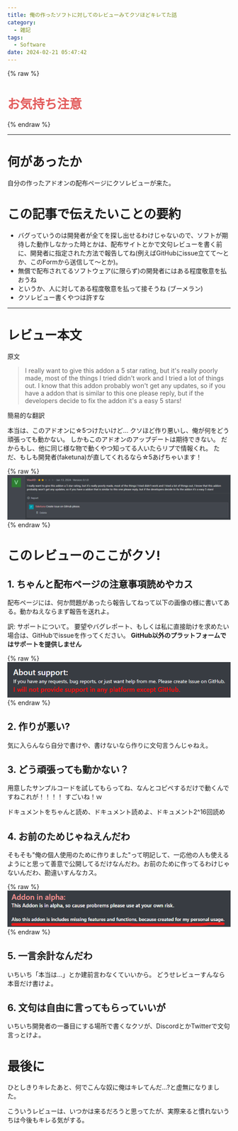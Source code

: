 ```yaml
---
title: 俺の作ったソフトに対してのレビューみてクソほどキレてた話
category:
  - 雑記
tags:
  - Software
date: 2024-02-21 05:47:42
---
```


{% raw %}
<h1 style="color: #e35c5c">お気持ち注意</h1>
{% endraw %}

---

# 何があったか

自分の作ったアドオンの配布ページにクソレビューが来た。


# この記事で伝えたいことの要約

* バグっていうのは開発者が全てを探し出せるわけじゃないので、ソフトが期待した動作しなかった時とかは、配布サイトとかで文句レビューを書く前に、開発者に指定された方法で報告してね(例えばGitHubにissue立てて～とか、このFormから送信して～とか)。
* 無償で配布されてるソフトウェア(に限らず)の開発者にはある程度敬意を払おうね
* というか、人に対してある程度敬意を払って接そうね (ブーメラン)
* クソレビュー書くやつは許すな

---

# レビュー本文

原文

> I really want to give this addon a 5 star rating, but it's really poorly made, most of the things I tried didn't work and I tried a lot of things out. I know that this addon probably won't get any updates, so if you have a addon that is similar to this one please reply, but if the developers decide to fix the addon it's a easy 5 stars!

簡易的な翻訳

本当は、このアドオンに☆5つけたいけど…
クソほど作り悪いし、俺が何をどう頑張っても動かない。 しかもこのアドオンのアップデートは期待できない。
だからもし、他に同じ様な物で動くやつ知ってる人いたらリプで情報くれ。
ただ、もしも開発者(faketuna)が直してくれるなら☆5あげちゃいます！

{% raw %}
<img style=" display: inline-block" src="/images/posts/2024/02/kuso-review.png">
{% endraw %}

# このレビューのここがクソ!

## 1. ちゃんと配布ページの注意事項読めやカス
配布ページには、何か問題があったら報告してねって以下の画像の様に書いてある。動かねえならまず報告を送れよ。

訳: サポートについて。 要望やバグレポート、もしくは私に直接助けを求めたい場合は、GitHubでissueを作ってください。 **GitHub以外のプラットフォームではサポートを提供しません**

{% raw %}
<img style=" display: inline-block" src="/images/posts/2024/02/important-na-info.png">
{% endraw %}

## 2. 作りが悪い?

気に入らんなら自分で書けや、書けないなら作りに文句言うんじゃねえ。


## 3. どう頑張っても動かない？

用意したサンプルコードを試してもらってね、なんとコピペするだけで動くんですねこれが！！！！ すごいね！ｗ

ドキュメントをちゃんと読め、ドキュメント読めよ、ドキュメント2^16回読め

## 4. お前のためじゃねえんだわ

そもそも"俺の個人使用のために作りました"って明記して、一応他の人も使えるようにと思って善意で公開してるだけなんだわ。お前のために作ってるわけじゃないんだわ、勘違いすんなカス。

{% raw %}
<img style=" display: inline-block" src="/images/posts/2024/02/kuso-disclaimer.png">
{% endraw %}

## 5. 一言余計なんだわ

いちいち「本当は...」とか建前言わなくていいから。 どうせレビューすんなら本音だけ書けよ。

## 6. 文句は自由に言ってもらっていいが

いちいち開発者の一番目にする場所で書くなクソが、DiscordとかTwitterで文句言っとけよ。

# 最後に

ひとしきりキレたあと、何でこんな奴に俺はキレてんだ...?と虚無になりました。

こういうレビューは、いつかは来るだろうと思ってたが、実際来ると慣れないうちは今後もキレる気がする。